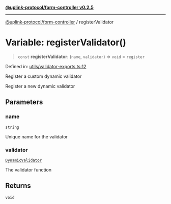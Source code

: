 [**@uplink-protocol/form-controller v0.2.5**](../README.md)

***

[@uplink-protocol/form-controller](../globals.md) / registerValidator

# Variable: registerValidator()

> `const` **registerValidator**: (`name`, `validator`) => `void` = `register`

Defined in: [utils/validator-exports.ts:12](https://github.com/jmkcoder/uplink-protocol-form-controller/blob/dd3b5a64ac66f6e3d93aa3a73dfcfe7109a8afc2/src/utils/validator-exports.ts#L12)

Register a custom dynamic validator

Register a new dynamic validator

## Parameters

### name

`string`

Unique name for the validator

### validator

[`DynamicValidator`](../type-aliases/DynamicValidator.md)

The validator function

## Returns

`void`
